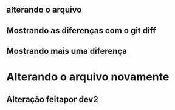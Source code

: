 ## alterando o arquivo
## Mostrando as diferenças com o git diff
## Mostrando mais uma diferença
<h1> Alterando o arquivo novamente </h1>
<h2> Alteração feitapor dev2 </h2>

